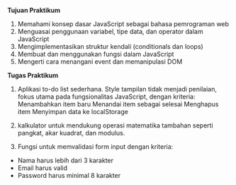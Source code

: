 **Tujuan Praktikum**
1. Memahami konsep dasar JavaScript sebagai bahasa pemrograman web
2. Menguasai penggunaan variabel, tipe data, dan operator dalam JavaScript
3. Mengimplementasikan struktur kendali (conditionals dan loops)
4. Membuat dan menggunakan fungsi dalam JavaScript
5. Mengerti cara menangani event dan memanipulasi DOM

**Tugas Praktikum**
1. Aplikasi to-do list sederhana. Style tampilan tidak menjadi penilaian, fokus utama pada fungsionalitas JavaScript, dengan kriteria:
Menambahkan item baru
Menandai item sebagai selesai
Menghapus item
Menyimpan data ke localStorage

2. kalkulator untuk mendukung operasi matematika tambahan seperti pangkat, akar kuadrat, dan modulus.

3. Fungsi untuk memvalidasi form input dengan kriteria:
- Nama harus lebih dari 3 karakter
- Email harus valid
- Password harus minimal 8 karakter

